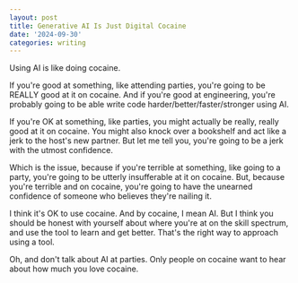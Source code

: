 ```yaml
---
layout: post
title: Generative AI Is Just Digital Cocaine
date: '2024-09-30'
categories: writing
---
```


Using AI is like doing cocaine.

If you're good at something, like attending parties, you're going to be REALLY good at it on cocaine. And if you're good at engineering, you're probably going to be able write code harder/better/faster/stronger using AI.

If you're OK at something, like parties, you might actually be really, really good at it on cocaine. You might also knock over a bookshelf and act like a jerk to the host's new partner. But let me tell you, you're going to be a jerk with the utmost confidence.

Which is the issue, because if you're terrible at something, like going to a party, you're going to be utterly insufferable at it on cocaine. But, because you're terrible and on cocaine, you're going to have the unearned confidence of someone who believes they're nailing it. 

I think it's OK to use cocaine. And by cocaine, I mean AI. But I think you should be honest with yourself about where you're at on the skill spectrum, and use the tool to learn and get better. That's the right way to approach using a tool.

Oh, and don't talk about AI at parties. Only people on cocaine want to hear about how much you love cocaine.